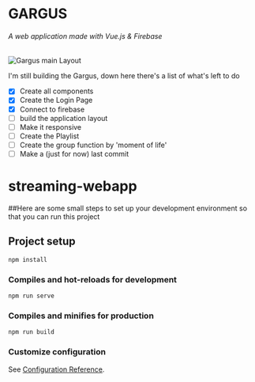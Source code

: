 # GARGUS
###### A web application made with Vue.js & Firebase

![Gargus main Layout](https://user-images.githubusercontent.com/43777143/81461746-6fcfbe00-919d-11ea-9c99-6f473bfe086b.png)

I'm still building the Gargus, down here there's a list of what's left to do

- [x] Create all components
- [x] Create the Login Page
- [x] Connect to firebase
- [ ] build the application layout
- [ ] Make it responsive
- [ ] Create the Playlist
- [ ] Create the group function by 'moment of life'
- [ ] Make a (just for now) last commit

# streaming-webapp

##Here are some small steps to set up your development environment so that you can run this project

## Project setup
```
npm install
```

### Compiles and hot-reloads for development
```
npm run serve
```

### Compiles and minifies for production
```
npm run build
```

### Customize configuration
See [Configuration Reference](https://cli.vuejs.org/config/).
